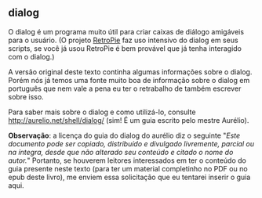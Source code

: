 ## dialog

O dialog é um programa muito útil para criar caixas de diálogo
amigáveis para o usuário. (O projeto [RetroPie](http://retropie.org.uk/)
faz uso intensivo do dialog em seus scripts, se você já usou
RetroPie é bem provável que já tenha interagido com o dialog.)

A versão original deste texto continha algumas informações sobre o 
dialog. Porém nós já temos uma fonte muito boa de informação sobre
o dialog em português que nem vale a pena eu ter o retrabalho de
também escrever sobre isso.

Para saber mais sobre o dialog e como utilizá-lo, consulte http://aurelio.net/shell/dialog/
(sim! É um guia escrito pelo mestre Aurélio).

**Observação**: a licença do guia do dialog do aurélio diz o seguinte
"*Este documento pode ser copiado, distribuído e divulgado livremente,
parcial ou na íntegra, desde que não alterado seu conteúdo e citado o nome do autor.*"
Portanto, se houverem leitores interessados em ter o conteúdo do guia presente
neste texto (para ter um material completinho no PDF ou no epub deste livro), me
enviem essa solicitação que eu tentarei inserir o guia aqui.

